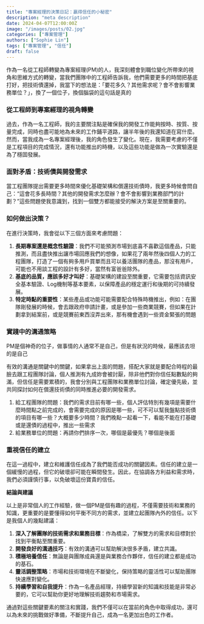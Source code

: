 ```yaml
---
title: "專案經理的決策日記：贏得信任的小秘密"
description: "meta description"
date: 2024-04-07T12:00:00Z
image: "/images/posts/02.jpg"
categories: ["專案管理"]
authors: ["Sophie Lin"]
tags: ["專案管理", "信任"]
draft: false
---
```


作為一名從工程師轉變為專案經理(PM)的人，我深刻體會到職位變化所帶來的視角和思維方式的轉變，當我們團隊中的工程師告訴我，他們需要更多的時間把基底打好，把技術債還掉，我當下的想法是：「要花多久？其他需求呢？會不會影響業務單位？」，換了一個位子，換個腦袋的這句話是真的

### **從工程師到**專案**經理的視角轉變**

過去，作為一名工程師，我的主要關注點是確保我的開發工作能夠按時、按質、按量完成，同時也盡可能地為未來的工作鋪平道路，讓半年後的我還知道在寫什麼。然而，當我成為一名專案經理後，我的角色發生了變化。現在，我需要考慮的不僅是工程項目的完成情況，還有功能推出的時機，以及這些功能是做為一次實驗還是為了穩固發展。

### **面對矛盾：技術債與開發需求**

當工程團隊提出需要更多時間來優化基礎架構和償還技術債時，我更多時候會問自己：“這會花多長時間？其他的開發需求怎麼辦？會不會影響到業務部門的計劃？”這些問題使我意識到，找到一個雙方都能接受的解決方案是至關重要的。

### **如何做出決策？**

在進行決策時，我會從以下三個方面來考慮問題：

1. **長期專案還是概念性驗證**：我們不可能預測市場到底喜不喜歡這個產品，只能推測，而且盡快推出讓市場回應我們的想像，如果花了兩年然後四個人力的工程團隊，打造了一個有夠多用戶買單而且可以養活團隊的產品，那沒有用戶，可能也不用談工程的設計有多好，當然有富爸爸除外。
2. **基底的品質，應該多好才叫好**：基礎架構的建設至關重要，它需要包括資訊安全基本驗證、Log機制等基本要素，以保障產品的穩定運行和後期的可持續發展。
3. **特定時點的重要性**：某些產品或功能可能需要配合特殊時機推出，例如：在團隊剛發展的時候，會去跟政府申請計畫，或是參加一些商業競賽，但如果在計劃拿到結案前，或是競賽前東西沒弄出來，那有機會遇到一些資金緊張的問題

### **實踐中的溝通策略**

PM是個神奇的位子，做事情的人通常不是自己，但是有狀況的時候，最應該去坦的是自己

有效的溝通是關鍵中的關鍵，如果拿出上面的問題，搭配大家就是要配合時程的最臉去跟工程團隊討論，個人推測有九成妳會被討厭，除非他們對你信任點數點的夠滿，但信任是需要累積的，我會分別與工程團隊和業務單位討論，確定優先級，並共同探討如何在償還技術債的同時推進必要的開發需求。

1. 給工程團隊的問題：我們的需求目前有哪一些，個人評估特別有幾項是需要什麼時間點之前完成的，會需要完成的原因是哪一些，可不可以幫我盤點技術債的項目有哪一些？大概要多少時間？我們晚點一起看一下，看能不能在打基礎或是還債的過程中，推出一些需求
2. 給業務單位的問題：再請你們排序一次，哪個是最優先？哪個是後面

### **重視信任的建立**

在這一過程中，建立和維護信任成為了我們能否成功的關鍵因素。信任的建立是一個緩慢的過程，但它的破壞卻可能在瞬間發生。因此，在協調各方利益和需求時，我們必須謹慎行事，以免破壞這份寶貴的信任。

**結論與建議**

以上是非常個人的工作經驗，做一個PM是個有趣的過程，不僅需要技術和業務的知識，更重要的是要懂得如何平衡不同方的需求，並建立起團隊內外的信任。以下是我個人的幾點建議：

1. **深入了解團隊的技術需求和業務目標**：作為橋梁，了解雙方的需求和目標對於找到平衡點至關重要。
2. **開發良好的溝通技巧**：有效的溝通可以幫助解決很多矛盾，建立共識。
3. **積極培養信任**：無論是與團隊成員還是與業務合作夥伴，信任的建立都是成功的基石。
4. **靈活調整策略**：市場和技術環境在不斷變化，保持策略的靈活性可以幫助團隊快速應對變化。
5. **持續學習和自我提升**：作為一名產品經理，持續學習新的知識和技能是非常必要的，它可以幫助你更好地理解技術趨勢和市場需求。

通過對這些關鍵要素的關注和實踐，我們不僅可以在當前的角色中取得成功，還可以為未來的挑戰做好準備，不斷提升自己，成為一名更加出色的工作者。